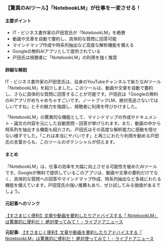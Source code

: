### 【驚異のAIツール】「NotebookLM」が仕事を一変させる！

#### 主要ポイント
- IT・ビジネス書作家の戸田覚氏が「NotebookLM」を絶賛
- 動画や文章を自動で要約し、具体的な質問に回答可能
- マインドマップ作成や時系列抽出など高度な解析機能を備える
- Googleの無料AIアプリとして提供されている
- 戸田氏は視聴者に「NotebookLM」の利用を強く推奨

#### 詳細な解説
IT・ビジネス書作家の戸田覚氏は、自身のYouTubeチャンネルで新たなAIツール「NotebookLM」を紹介しました。このツールは、動画や文章を自動で要約し、さらに具体的な質問に回答することが可能です。戸田氏は「Googleの無料のAIアプリがめちゃめちゃすごいです。ノートブックLM、絶対見逃さないでほしいですね」とその魅力を強調し、視聴者に利用を呼びかけました。

「NotebookLM」の驚異的な機能として、マインドマップの作成やドキュメント・論文の内容を元にした自動質問・回答が挙げられます。また、動画の中から時系列を抽出する機能も紹介され、戸田氏はその高度な解析能力に感動を隠せない様子でした。「これは本当にヤバいです」と再三にわたり利用を勧める戸田氏の言葉からも、このツールのポテンシャルが伺えます。

#### まとめ
「NotebookLM」は、仕事の効率を大幅に向上させる可能性を秘めたAIツールです。Googleが無料で提供しているこのアプリは、動画や文章の要約だけでなく、具体的な質問への回答やマインドマップ作成、時系列抽出など多岐にわたる機能を備えています。戸田覚氏の強い推薦もあり、ぜひ試してみる価値があるでしょう。

#### 元記事へのリンク
[【すさまじく便利】文章や動画を要約したりアドバイスする「 NotebookLM」は驚異的に便利だ！ 絶対使ってみて！ - ライブドアニュース](https://news.livedoor.com/article/detail/25345678/)

**元記事:** [【すさまじく便利】文章や動画を要約したりアドバイスする「 NotebookLM」は驚異的に便利だ！ 絶対使ってみて！ - ライブドアニュース](https://news.livedoor.com/article/detail/28727950/)